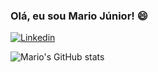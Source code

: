 ### Olá, eu sou Mario Júnior! 😄

[![Linkedin](https://img.shields.io/badge/LinkedIn-0077B5?style=for-the-badge&logo=linkedin&logoColor=white)](https://www.linkedin.com/in/mario-alves-dos-santos-júnior-256aa323b/)

![Mario's GitHub stats](https://github-readme-stats.vercel.app/api?username=Mario-Juu&show_icons=true&theme=dracula)
